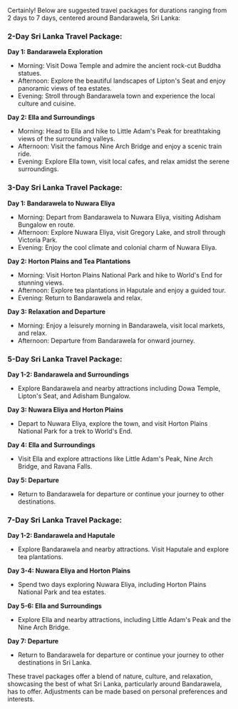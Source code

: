Certainly! Below are suggested travel packages for durations ranging from 2 days to 7 days, centered around Bandarawela, Sri Lanka:

### 2-Day Sri Lanka Travel Package:

**Day 1: Bandarawela Exploration**
- Morning: Visit Dowa Temple and admire the ancient rock-cut Buddha statues.
- Afternoon: Explore the beautiful landscapes of Lipton's Seat and enjoy panoramic views of tea estates.
- Evening: Stroll through Bandarawela town and experience the local culture and cuisine.

**Day 2: Ella and Surroundings**
- Morning: Head to Ella and hike to Little Adam's Peak for breathtaking views of the surrounding valleys.
- Afternoon: Visit the famous Nine Arch Bridge and enjoy a scenic train ride.
- Evening: Explore Ella town, visit local cafes, and relax amidst the serene surroundings.

### 3-Day Sri Lanka Travel Package:

**Day 1: Bandarawela to Nuwara Eliya**
- Morning: Depart from Bandarawela to Nuwara Eliya, visiting Adisham Bungalow en route.
- Afternoon: Explore Nuwara Eliya, visit Gregory Lake, and stroll through Victoria Park.
- Evening: Enjoy the cool climate and colonial charm of Nuwara Eliya.

**Day 2: Horton Plains and Tea Plantations**
- Morning: Visit Horton Plains National Park and hike to World's End for stunning views.
- Afternoon: Explore tea plantations in Haputale and enjoy a guided tour.
- Evening: Return to Bandarawela and relax.

**Day 3: Relaxation and Departure**
- Morning: Enjoy a leisurely morning in Bandarawela, visit local markets, and relax.
- Afternoon: Departure from Bandarawela for onward journey.

### 5-Day Sri Lanka Travel Package:

**Day 1-2: Bandarawela and Surroundings**
- Explore Bandarawela and nearby attractions including Dowa Temple, Lipton's Seat, and Adisham Bungalow.

**Day 3: Nuwara Eliya and Horton Plains**
- Depart to Nuwara Eliya, explore the town, and visit Horton Plains National Park for a trek to World's End.

**Day 4: Ella and Surroundings**
- Visit Ella and explore attractions like Little Adam's Peak, Nine Arch Bridge, and Ravana Falls.

**Day 5: Departure**
- Return to Bandarawela for departure or continue your journey to other destinations.

### 7-Day Sri Lanka Travel Package:

**Day 1-2: Bandarawela and Haputale**
- Explore Bandarawela and nearby attractions. Visit Haputale and explore tea plantations.

**Day 3-4: Nuwara Eliya and Horton Plains**
- Spend two days exploring Nuwara Eliya, including Horton Plains National Park and tea estates.

**Day 5-6: Ella and Surroundings**
- Explore Ella and nearby attractions, including Little Adam's Peak and the Nine Arch Bridge.

**Day 7: Departure**
- Return to Bandarawela for departure or continue your journey to other destinations in Sri Lanka.

These travel packages offer a blend of nature, culture, and relaxation, showcasing the best of what Sri Lanka, particularly around Bandarawela, has to offer. Adjustments can be made based on personal preferences and interests.